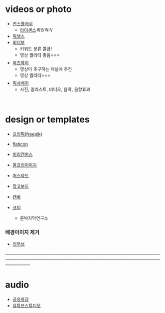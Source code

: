 # videos or photo
- [언스플래쉬](https://unsplash.com/)
	- [라이센스](https://unsplash.com/ko/라이선스)*확인하기*
- [픽셀스](https://www.pexels.com/ko-kr/)
- [비디보](https://www.askedtech.com/product/500175)
	- 키워드 분류 깔끔! 
	- 영상 퀄리티 좋음⭐⭐⭐
- [마즈와이](https://www.freepik.com/videos) 
	- 영상미 추구하는 채널에 추천
	- 영상 퀄리티⭐⭐⭐
- [픽사베이](https://pixabay.com)
	- 사진, 일러스트, 비디오, 음악, 음향효과



<p style="color:#f4f4f4;text-align:center;font-weight:100;">────────────────────────────────────────</p>



# design or templates

- [프리픽(freepik)](https://www.freepik.com/)
- [flaticon](https://www.flaticon.com/)
- [미리캔버스](https://www.miricanvas.com/ko)
- [올프리이미지](https://www.allfreeimages.net/)
- [머스타드](https://www.must-ad.com/)
- [망고보드](https://www.mangoboard.net/)
- [캔바](https://www.canva.com/ko_kr/)

- [크티](https://ctee.kr/)
  - 론박자막연구소

### 배경이미지 제거
- [리무브](https://www.remove.bg/ko)



────────────────────────────────────────────────────────────────────────────────────────────────────────────



# audio
- [공유마당](https://gongu.copyright.or.kr/gongu/main/main.do)
- [유튜브스튜디오](https://studio.youtube.com/)
